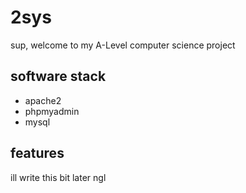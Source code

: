 # 2sys

sup, welcome to my A-Level computer science project

## software stack

- apache2
- phpmyadmin
- mysql

## features

ill write this bit later ngl